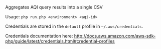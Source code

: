 Aggregates AQI query results into a single CSV

Usage: `php run.php <environment> <aqi-id>`

Credentials are stored in the `default` profile in `~/.aws/credentials`.

Credentials documentation here:
http://docs.aws.amazon.com/aws-sdk-php/guide/latest/credentials.html#credential-profiles
